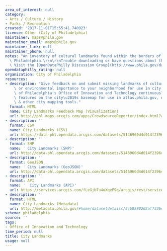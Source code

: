 ```yaml
---
area_of_interest: null
category:
- Arts / Culture / History
- Parks / Recreation
created: '2017-11-01T15:55:41.740923'
license: Other (City of Philadelphia)
maintainer: maps@phila.gov
maintainer_email: maps@phila.gov
maintainer_link: null
maintainer_phone: null
notes: "An inventory of cultural landmarks found within the borders of the City of\
  \ Philadelphia.\r\n\r\nTrouble downloading or have questions about this City dataset?\
  \ Visit the [OpenDataPhilly Discussion Group](http://www.phila.gov/data/discuss/)"
opendataphilly_rating: null
organization: City of Philadelphia
resources:
- description: "Give feedback on and submit missing landmarks of cultural, historical\
    \ or environmental importance to your neighborhood for use in city maps. The City\
    \ of Philadelphia's Office of Innovation and Technology continuously updates landmark\
    \ features on the city\u2019s basemap for use in atlas.phila.gov, openmaps.phila.gov\
    \ & other city mapping tools."
  format: HTML
  name: City Landmarks Feedback Map (Visualization)
  url: http://phl.maps.arcgis.com/apps/CrowdsourceReporter/index.html?appid=7fa0d185a2bd4ada90151b378aea2e1e
- description: ''
  format: CSV
  name: City Landmarks (CSV)
  url: https://data-phl.opendata.arcgis.com/datasets/5146960d4d014f2396cb82f31cd82dfe_0.csv
- description: ''
  format: SHP
  name: ' City Landmarks (SHP)'
  url: http://data-phl.opendata.arcgis.com/datasets/5146960d4d014f2396cb82f31cd82dfe_0.zip
- description: ''
  format: GeoJSON
  name: ' City Landmarks (GeoJSON)'
  url: http://data-phl.opendata.arcgis.com/datasets/5146960d4d014f2396cb82f31cd82dfe_0.geojson
- description: ''
  format: API
  name: '  City Landmarks (API)'
  url: https://services.arcgis.com/fLeGjb7u4uXqeF9q/arcgis/rest/services/CITY_LANDMARKS/FeatureServer/0/query?outFields=*&where=1%3D1
- description: ''
  format: HTML
  name: City Landmarks (Metadata)
  url: http://metadata.phila.gov/#home/datasetdetails/5cb8880202af7336c3f3bf6e/
schema: philadelphia
source: ''
tags:
- Office of Innovation and Technology
time_period: null
title: City Landmarks
usage: null
---
```

